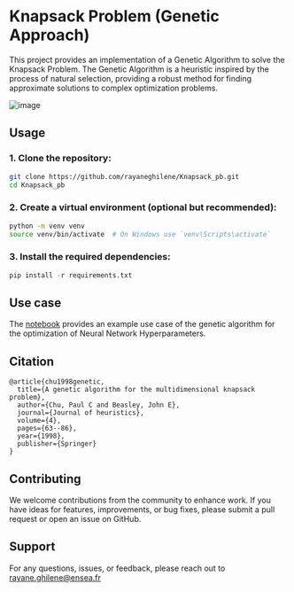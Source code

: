 # Knapsack Problem (Genetic Approach)
This project provides an implementation of a Genetic Algorithm to solve the Knapsack Problem. The Genetic Algorithm is a heuristic inspired by the process of natural selection, providing a robust method for finding approximate solutions to complex optimization problems.

![image](https://github.com/rayaneghilene/Knapsack_pb/assets/100053511/5f921187-cf07-4eba-82d7-7209a155a9e7)

## Usage
### 1. Clone the repository:
```bash
git clone https://github.com/rayaneghilene/Knapsack_pb.git
cd Knapsack_pb
```

### 2. Create a virtual environment (optional but recommended):
```bash
python -m venv venv
source venv/bin/activate  # On Windows use `venv\Scripts\activate`
```

### 3. Install the required dependencies:
```python
pip install -r requirements.txt
```

## Use case 
The [notebook](https://github.com/rayaneghilene/Knapsack_pb/blob/main/Optimize%20a%20NN.ipynb) provides an example use case of the genetic algorithm for the optimization of Neural Network Hyperparameters.


## Citation
```
@article{chu1998genetic,
  title={A genetic algorithm for the multidimensional knapsack problem},
  author={Chu, Paul C and Beasley, John E},
  journal={Journal of heuristics},
  volume={4},
  pages={63--86},
  year={1998},
  publisher={Springer}
}
```


## Contributing
We welcome contributions from the community to enhance work. 
If you have ideas for features, improvements, or bug fixes, please submit a pull request or open an issue on GitHub.


## Support
For any questions, issues, or feedback, please reach out to rayane.ghilene@ensea.fr
